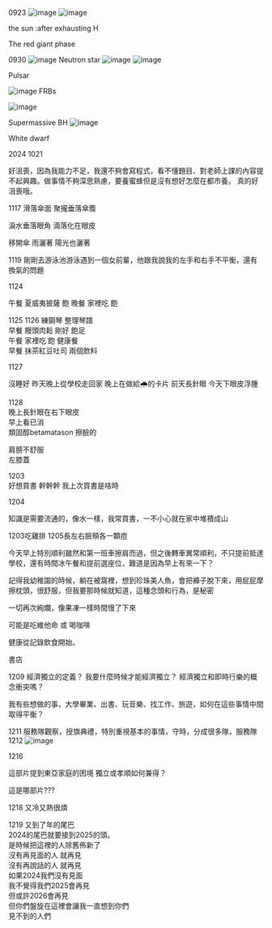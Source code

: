 0923
![image](https://github.com/user-attachments/assets/b74f003d-ac62-4ddb-bed7-47b8fc55029a)
![image](https://github.com/user-attachments/assets/55fa4ef6-2147-4183-af32-10e71dac5f9d)


the sun :after exhausting H

The red giant phase

0930
![image](https://github.com/user-attachments/assets/500f8f56-5ba6-4bbf-b299-26ac6828b3b3)
Neutron star
![image](https://github.com/user-attachments/assets/8794245f-06a3-4643-8556-66b7b12facd9)
![image](https://github.com/user-attachments/assets/7fd68646-fbbf-4422-b908-128ceba3e33e)

Pulsar

![image](https://github.com/user-attachments/assets/66326f6a-a4af-4caf-8e5c-f5c57e562904)
FRBs

![image](https://github.com/user-attachments/assets/2b0e05d0-91a7-4c0e-834d-7524e219219e)

Supermassive BH
![image](https://github.com/user-attachments/assets/62b1c231-3df8-4920-8031-742c9741ccb2)

White dwarf 

2024
1021

好沮喪，因為我能力不足，我還不夠會寫程式，看不懂題目、對老師上課的內容提不起興趣。做事情不夠深思熟慮，要養蜜蜂但是沒有想好怎麼在都市養。
真的好沮喪哦。

1117
滑落傘面 聚攏垂落傘簷

淚水垂落眼角 滴落化在眼皮

移開傘 雨灑著 陽光也灑著

1119
 剛剛去游泳池游泳遇到一個女前輩，他跟我說我的左手和右手不平衡，還有換氣的問題

1124

午餐 夏威夷披薩 飽
晚餐 家裡吃 飽

1125 1126
練鋼琴 整理琴譜  
早餐 饅頭肉鬆 剛好 飽足  
午餐 家裡吃 飽 健康餐  
早餐 抹茶紅豆吐司 兩個飲料  




1127

沒睡好 
昨天晚上從學校走回家
晚上在做給🌧️的卡片
前天長針眼 今天下眼皮浮腫

1128  
晚上長針眼在右下眼皮  
早上看已消  
類固醇betamatason 擦臉的  

肩膀不舒服  
左膝蓋  

1203   
好想買書 幹幹幹 我上次買書是啥時  

1204

知識是需要流通的，像水一樣，我常買書，一不小心就在家中堆積成山


1203吃雞排 1205長左右臉頰各一顆痘


今天早上特別順利雖然和第一班車擦肩而過，但之後轉車異常順利，不只提前抵達學校，還有時間冰午餐和提前選座位，難道是因為早上有來一下？



記得我幼稚園的時候，躺在被窩裡，想到珍珠美人魚，會把褲子脫下來，用屁屁摩擦枕頭，很舒服，但我要那時候就知道，這種念頭和行為，是秘密

一切再次絢爛，像果凍一樣時間慢了下來

可能是吃維他命 或 喝咖啡


健康從記錄飲食開始。

書店

1209
經濟獨立的定義？
我要什麼時候才能經濟獨立？
經濟獨立和即時行樂的概念衝突嗎？

我有些想做的事，大學畢業、出書、玩音樂、找工作、旅遊，如何在這些事情中間取得平衡？


1211
服務隊觀察，授旗典禮，特別重視基本的事情，守時，分成很多隊，服務隊
1212
![image](https://github.com/user-attachments/assets/3d5f2943-c320-42e4-9f4d-a68ba15744f4)

1216

這部片提到東亞家庭的困境
獨立或孝順如何兼得？

這是哪部片???


1218
又冷又熱很煩

1219
又到了年的尾巴  
2024的尾巴就要接到2025的頭。  
是時候把這裡的人除舊佈新了  
沒有再見面的人 就再見  
沒有再說話的人 就再見  
如果2024我們沒有見面  
我不覺得我們2025會再見  
但或許2026會再見  
但你們盤旋在這裡會讓我一直想到你們  
見不到的人們  
